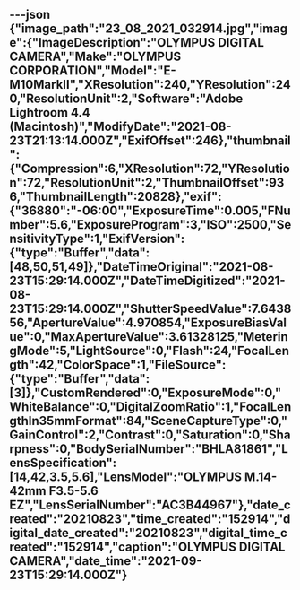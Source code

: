 ---json
{"image_path":"23_08_2021_032914.jpg","image":{"ImageDescription":"OLYMPUS DIGITAL CAMERA","Make":"OLYMPUS CORPORATION","Model":"E-M10MarkII","XResolution":240,"YResolution":240,"ResolutionUnit":2,"Software":"Adobe Lightroom 4.4 (Macintosh)","ModifyDate":"2021-08-23T21:13:14.000Z","ExifOffset":246},"thumbnail":{"Compression":6,"XResolution":72,"YResolution":72,"ResolutionUnit":2,"ThumbnailOffset":936,"ThumbnailLength":20828},"exif":{"36880":"-06:00","ExposureTime":0.005,"FNumber":5.6,"ExposureProgram":3,"ISO":2500,"SensitivityType":1,"ExifVersion":{"type":"Buffer","data":[48,50,51,49]},"DateTimeOriginal":"2021-08-23T15:29:14.000Z","DateTimeDigitized":"2021-08-23T15:29:14.000Z","ShutterSpeedValue":7.643856,"ApertureValue":4.970854,"ExposureBiasValue":0,"MaxApertureValue":3.61328125,"MeteringMode":5,"LightSource":0,"Flash":24,"FocalLength":42,"ColorSpace":1,"FileSource":{"type":"Buffer","data":[3]},"CustomRendered":0,"ExposureMode":0,"WhiteBalance":0,"DigitalZoomRatio":1,"FocalLengthIn35mmFormat":84,"SceneCaptureType":0,"GainControl":2,"Contrast":0,"Saturation":0,"Sharpness":0,"BodySerialNumber":"BHLA81861","LensSpecification":[14,42,3.5,5.6],"LensModel":"OLYMPUS M.14-42mm F3.5-5.6 EZ","LensSerialNumber":"AC3B44967"},"date_created":"20210823","time_created":"152914","digital_date_created":"20210823","digital_time_created":"152914","caption":"OLYMPUS DIGITAL CAMERA","date_time":"2021-09-23T15:29:14.000Z"}
---